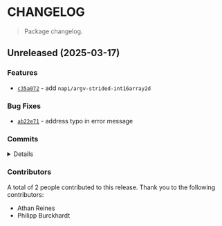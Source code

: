 # CHANGELOG

> Package changelog.

<section class="release" id="unreleased">

## Unreleased (2025-03-17)

<section class="features">

### Features

-   [`c35a072`](https://github.com/stdlib-js/stdlib/commit/c35a072d0d834cd9c79949e9d7a0922643a0747b) - add `napi/argv-strided-int16array2d`

</section>

<!-- /.features -->

<section class="bug-fixes">

### Bug Fixes

-   [`ab22e71`](https://github.com/stdlib-js/stdlib/commit/ab22e71e05aceb5e97062ec6fad80ae27792f30a) - address typo in error message

</section>

<!-- /.bug-fixes -->

<section class="commits">

### Commits

<details>

-   [`9e689ff`](https://github.com/stdlib-js/stdlib/commit/9e689ffcb7c6223afc521f1e574b42f10921cf5e) - **chore:** fix indentation in manifest.json files _(by Philipp Burckhardt)_
-   [`8f745c7`](https://github.com/stdlib-js/stdlib/commit/8f745c734da22e26a4c5e6bbaf9ab20d991e5a63) - **test:** fix descriptions _(by Athan Reines)_
-   [`ab22e71`](https://github.com/stdlib-js/stdlib/commit/ab22e71e05aceb5e97062ec6fad80ae27792f30a) - **fix:** address typo in error message _(by Athan Reines)_
-   [`c35a072`](https://github.com/stdlib-js/stdlib/commit/c35a072d0d834cd9c79949e9d7a0922643a0747b) - **feat:** add `napi/argv-strided-int16array2d` _(by Athan Reines)_

</details>

</section>

<!-- /.commits -->

<section class="contributors">

### Contributors

A total of 2 people contributed to this release. Thank you to the following contributors:

-   Athan Reines
-   Philipp Burckhardt

</section>

<!-- /.contributors -->

</section>

<!-- /.release -->

